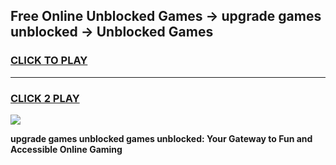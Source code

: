 
## Free Online Unblocked Games → upgrade games unblocked → Unblocked Games
<h3>
<a href="https://premium.freeplayer.one?title=upgrade_games_unblocked&ref=21F">CLICK TO PLAY</a></h3>
<hr>

<h3>
<a href="https://premium.freeplayer.one?title=upgrade_games_unblocked&ref=21F">CLICK 2 PLAY</a>
  
</h3>

<a href="https://premium.freeplayer.one?title=upgrade_games_unblocked&ref=21F/"><img src="https://clearcache.store/games.png"></a>


**upgrade games unblocked games unblocked: Your Gateway to Fun and Accessible Online Gaming**
